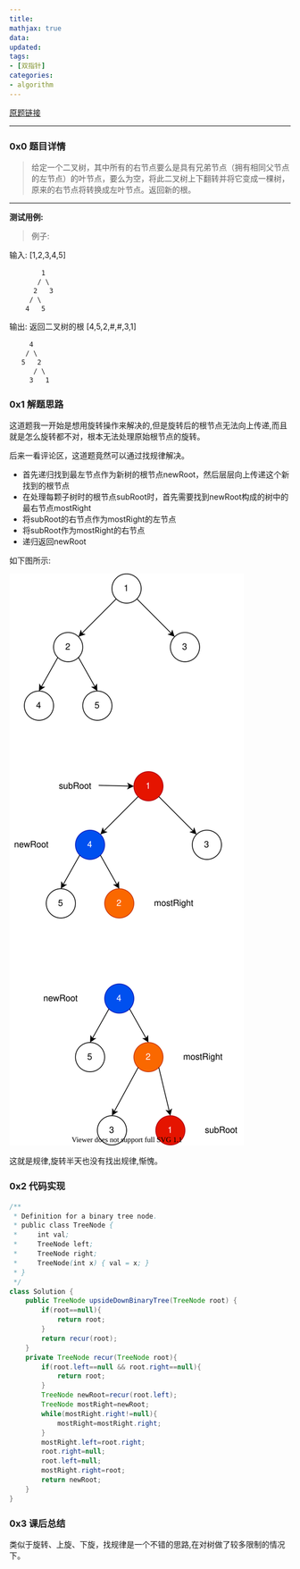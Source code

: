 ```yaml
---
title: 
mathjax: true
data: 
updated:
tags:
- [双指针]
categories:
- algorithm
---
```


[原题链接]()

---

### 0x0 题目详情

>给定一个二叉树，其中所有的右节点要么是具有兄弟节点（拥有相同父节点的左节点）的叶节点，要么为空，将此二叉树上下翻转并将它变成一棵树， 原来的右节点将转换成左叶节点。返回新的根。

---

**测试用例:**

>例子:

输入: [1,2,3,4,5]

            1  
           / \ 
          2   3
         / \   
        4   5   

输出: 返回二叉树的根 [4,5,2,#,#,3,1]

         4
        / \
       5   2
          / \
         3   1  


### 0x1 解题思路

这道题我一开始是想用旋转操作来解决的,但是旋转后的根节点无法向上传递,而且就是怎么旋转都不对，根本无法处理原始根节点的旋转。

后来一看评论区，这道题竟然可以通过找规律解决。

- 首先递归找到最左节点作为新树的根节点newRoot，然后层层向上传递这个新找到的根节点
- 在处理每颗子树时的根节点subRoot时，首先需要找到newRoot构成的树中的最右节点mostRight
- 将subRoot的右节点作为mostRight的左节点
- 将subRoot作为mostRight的右节点
- 递归返回newRoot

如下图所示:

![156](images/156.drawio.svg)

这就是规律,旋转半天也没有找出规律,惭愧。


### 0x2 代码实现

``` java
/**
 * Definition for a binary tree node.
 * public class TreeNode {
 *     int val;
 *     TreeNode left;
 *     TreeNode right;
 *     TreeNode(int x) { val = x; }
 * }
 */
class Solution {
    public TreeNode upsideDownBinaryTree(TreeNode root) {
        if(root==null){
            return root;
        }
        return recur(root);
    }
    private TreeNode recur(TreeNode root){
        if(root.left==null && root.right==null){
            return root;
        }
        TreeNode newRoot=recur(root.left);
        TreeNode mostRight=newRoot;
        while(mostRight.right!=null){
            mostRight=mostRight.right;
        }
        mostRight.left=root.right;
        root.right=null;
        root.left=null;
        mostRight.right=root;
        return newRoot;
    }
}
```

### 0x3 课后总结

类似于旋转、上旋、下旋，找规律是一个不错的思路,在对树做了较多限制的情况下。